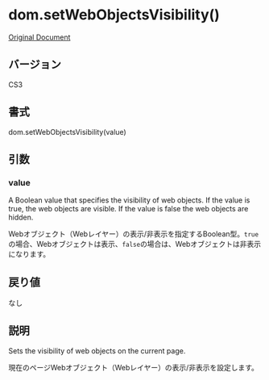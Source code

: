# dom.setWebObjectsVisibility()

[Original Document](http://help.adobe.com/en_US/fireworks/cs/extend/WS5b3ccc516d4fbf351e63e3d1183c94856c-7884.html)

## バージョン

CS3

## 書式

dom.setWebObjectsVisibility(value)

## 引数

### value
A Boolean value that specifies the visibility of web objects. If the value is true, the web objects are visible. If the value is false the web objects are hidden. 

Webオブジェクト（Webレイヤー）の表示/非表示を指定するBoolean型。```true```の場合、Webオブジェクトは表示、```false```の場合は、Webオブジェクトは非表示になります。

## 戻り値

なし

## 説明

Sets the visibility of web objects on the current page.

現在のページWebオブジェクト（Webレイヤー）の表示/非表示を設定します。
